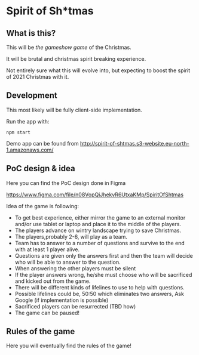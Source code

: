 # Spirit of Sh*tmas

## What is this?

This will be *the gameshow game* of the Christmas. 

It will be brutal and christmas spirit breaking experience.

Not entirely sure what this will evolve into, but expecting to boost the spirit of 2021 Christmas with it.

## Development

This most likely will be fully client-side implementation. 

Run the app with:

    npm start

Demo app can be found from http://spirit-of-shtmas.s3-website.eu-north-1.amazonaws.com/

## PoC design & idea

Here you can find the PoC design done in Figma 

https://www.figma.com/file/n08VopQiJhekvR6UtxaKMp/SpiritOfShtmas

Idea of the game is following:
- To get best experience, either mirror the game to an external monitor and/or use tablet or laptop and place it to the middle of the players.
- The players advance on wintry landscape trying to save Christmas.
- The players,probably 2-6, will play as a team.
- Team has to answer to a number of questions and survive to the end with at least 1 player alive.
- Questions are given only the answers first and then the team will decide who will be able to answer to the question. 
- When answering the other players must be silent
- If the player answers wrong, he/she must choose who will be sacrificed and kicked out from the game.
- There will be different kinds of lifelines to use to help with questions.
- Possible lifelines could be, 50:50 which eliminates two answers, Ask Google (if implementation is possible)
- Sacrificed players can be resurrected (TBD how)
- The game can be paused!

## Rules of the game

Here you will eventually find the rules of the game!
